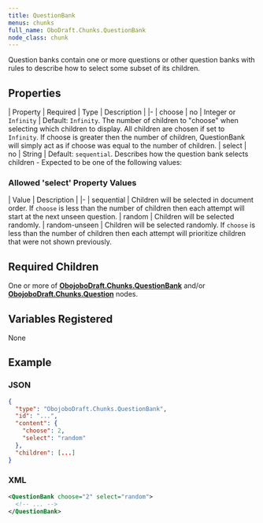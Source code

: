 ```yaml
---
title: QuestionBank
menus: chunks
full_name: OboDraft.Chunks.QuestionBank
node_class: chunk
---
```

Question banks contain one or more questions or other question banks with rules to describe how to select some subset of its children.

## Properties

| Property | Required | Type | Description |
|-
| choose | no | Integer or `Infinity` | Default: `Infinity`. The number of children to "choose" when selecting which children to display. All children are chosen if set to `Infinity`. If choose is greater then the number of children, QuestionBank will simply act as if choose was equal to the number of children.
| select | no | String | Default: `sequential`. Describes how the question bank selects children - Expected to be one of the following values:

### Allowed 'select' Property Values

| Value | Description |
|-
| sequential | Children will be selected in document order. If `choose` is less than the number of children then each attempt will start at the next unseen question.
| random | Children will be selected randomly.
| random-unseen | Children will be selected randomly. If `choose` is less than the number of children then each attempt will prioritize children that were not shown previously.

## Required Children

One or more of [**ObojoboDraft.Chunks.QuestionBank**](obonode_questionbank.md) and/or [**ObojoboDraft.Chunks.Question**](obonode_question.md) nodes.

## Variables Registered

None

## Example

### JSON

```json
{
  "type": "ObojoboDraft.Chunks.QuestionBank",
  "id": "...",
  "content": {
    "choose": 2,
    "select": "random"
  },
  "children": [...]
}
```

### XML

```xml
<QuestionBank choose="2" select="random">
  <!-- ... -->
</QuestionBank>
```

